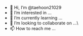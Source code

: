 - 👋 Hi, I’m @taehoon21029
- 👀 I’m interested in ...
- 🌱 I’m currently learning ...
- 💞️ I’m looking to collaborate on ...\
- 📫 How to reach me ...

<!---
taehoon21029/taehoon21029 is a ✨ special ✨ repository because its `README.md` (this file) appears on your GitHub profile.
You can click the Preview link to take a look at your changes.
--->
